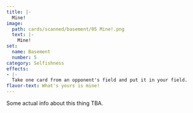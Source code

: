 ```yaml
---
title: |-
  Mine!
image: 
  path: cards/scanned/basement/05 Mine!.png
  text: |-
    Mine!
set:
  name: Basement
  number: 5
category: Selfishness
effects: 
- |-
  Take one card from an opponent's field and put it in your field.
flavor-text: What's yours is mine!
---
```

Some actual info about this thing TBA.
